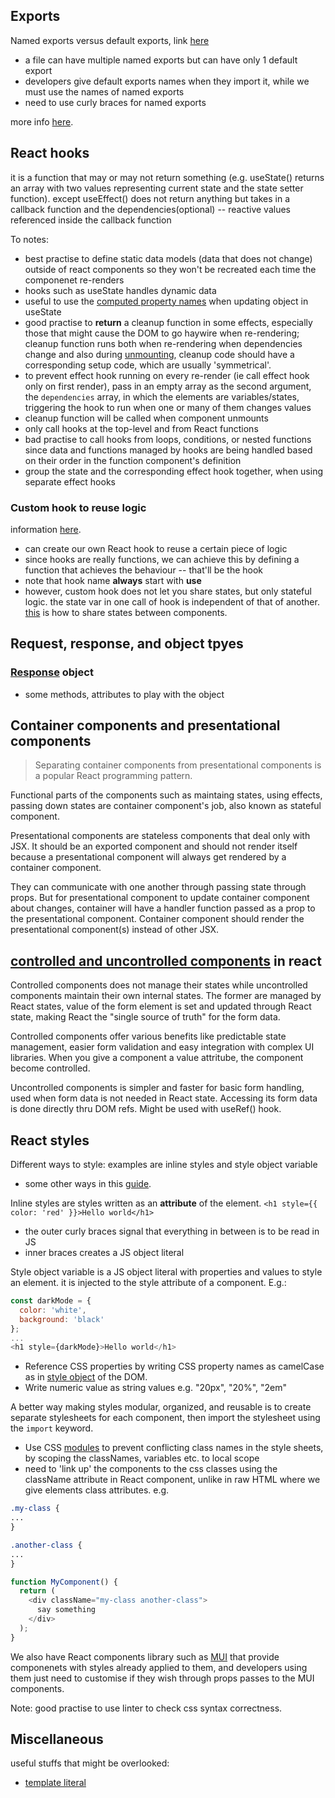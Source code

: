 ## Exports

Named exports versus default exports, link [here](https://stackoverflow.com/questions/46913851/why-and-when-to-use-default-export-over-named-exports-in-es6-modules)
- a file can have multiple named exports but can have only 1 default export
- developers give default exports names when they import it, while we must use the names of named exports
- need to use curly braces for named exports

more info [here](https://www.freecodecamp.org/news/difference-between-default-and-named-exports-in-javascript/).

## React hooks

it is a function that may or may not return something (e.g. useState() returns an array with two values representing current state and the state setter function). except useEffect() does not return anything but takes in a callback function and the dependencies(optional) -- reactive values referenced inside the callback function

To notes:
- best practise to define static data models (data that does not change) outside of react components so they won't be recreated each time the componenet re-renders
- hooks such as useState handles dynamic data 
- useful to use the [computed property names](https://eloquentcode.com/computed-property-names-in-javascript) when updating object in useState
- good practise to **return** a cleanup function in some effects, especially those that might cause the DOM to go haywire when re-rendering; cleanup function runs both when re-rendering when dependencies change and also during [unmounting](https://stackoverflow.com/questions/31556450/what-is-mounting-in-react-js), cleanup code should have a corresponding setup code, which are usually 'symmetrical'.
- to prevent effect hook running on every re-render (ie call effect hook only on first render), pass in an empty array as the second argument, the `dependencies` array, in which the elements are variables/states, triggering the hook to run when one or many of them changes values
- cleanup function will be called when component unmounts
- only call hooks at the top-level and from React functions
- bad practise to call hooks from loops, conditions, or nested functions since data and functions managed by hooks are being handled based on their order in the function component's definition
- group the state and the corresponding effect hook together, when using separate effect hooks


### Custom hook to reuse logic
information [here](https://react.dev/learn/reusing-logic-with-custom-hooks#custom-hooks-sharing-logic-between-components).
- can create our own React hook to reuse a certain piece of logic
- since hooks are really functions, we can achieve this by defining a function that achieves the behaviour -- that'll be the hook
- note that hook name **always** start with **use**
- however, custom hook does not let you share states, but only stateful logic. the state var in one call of hook is independent of that of another. [this](https://react.dev/learn/sharing-state-between-components) is how to share states between components.

## Request, response, and object tpyes
### [Response](https://developer.mozilla.org/en-US/docs/Web/API/Response) object
- some methods, attributes to play with the object

## Container components and presentational components
> Separating container components from presentational components is a popular React programming pattern.

Functional parts of the components such as maintaing states, using effects, passing down states are container component's job, also known as stateful component.

Presentational components are stateless components that deal only with JSX. It should be an exported component and should not render itself because a presentational component will always get rendered by a container component.

They can communicate with one another through passing state through props. But for presentational component to update container component about changes, container will have a handler function passed as a prop to the presentational component. Container component should render the presentational component(s) instead of other JSX.

## [controlled and uncontrolled components](https://www.freecodecamp.org/news/what-are-controlled-and-uncontrolled-components-in-react/) in react 
Controlled components does not manage their states while uncontrolled components maintain their own internal states. The former are managed by React states, value of the form element is set and updated through React state, making React the "single source of truth" for the form data. 


Controlled components offer various benefits like predictable state management, easier form validation and easy integration with complex UI libraries. When you give a component a value attritube, the component become controlled.

Uncontrolled components is simpler and faster for basic form handling, used when form data is not needed in React state. Accessing its form data is done directly thru DOM refs. Might be used with useRef() hook.

## React styles
Different ways to style: examples are inline styles and style object variable
- some other ways in this [guide](https://www.freecodecamp.org/news/style-react-apps-with-css/).

Inline styles are styles written as an **attribute** of the element. `<h1 style={{ color: 'red' }}>Hello world</h1>` 
- the outer curly braces signal that everything in between is to be read in JS
- inner braces creates a JS object literal

Style object variable is a JS object literal with properties and values to style an element. it is injected to the style attribute of a component. E.g.:
```js
const darkMode = {
  color: 'white',
  background: 'black'
};
...
<h1 style={darkMode}>Hello world</h1>
```
- Reference CSS properties by writing CSS property names as camelCase as in [style object](https://developer.mozilla.org/en-US/docs/Web/API/HTMLElement/style) of the DOM.
- Write numeric value as string values e.g. "20px", "20%", "2em"


A better way making styles modular, organized, and reusable is to create separate stylesheets for each component, then import the stylesheet using the `import` keyword.
- Use CSS [modules](https://css-tricks.com/css-modules-part-1-need/) to prevent conflicting class names in the style sheets, by scoping the classNames, variables etc. to local scope
- need to 'link up' the components to the css classes using the className attribute in React component, unlike in raw HTML where we give elements class attributes. e.g.
```css
.my-class {
...
}

.another-class {
...
}
```
```js
function MyComponent() {
  return (
    <div className="my-class another-class">
      say something
    </div>
  );
}
```

We also have React components library such as [MUI](https://mui.com/material-ui/) that provide componenets with styles already applied to them, and developers using them just need to customise if they wish through props passes to the MUI components.

Note: good practise to use linter to check css syntax correctness.

## Miscellaneous
useful stuffs that might be overlooked:

- [template literal](https://developer.mozilla.org/en-US/docs/Web/JavaScript/Reference/Template_literals)
